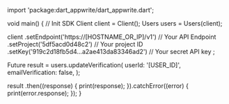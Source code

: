 import 'package:dart_appwrite/dart_appwrite.dart';

void main() { // Init SDK
  Client client = Client();
  Users users = Users(client);

  client
    .setEndpoint('https://[HOSTNAME_OR_IP]/v1') // Your API Endpoint
    .setProject('5df5acd0d48c2') // Your project ID
    .setKey('919c2d18fb5d4...a2ae413da83346ad2') // Your secret API key
  ;

  Future result = users.updateVerification(
    userId: '[USER_ID]',
    emailVerification: false,
  );

  result
    .then((response) {
      print(response);
    }).catchError((error) {
      print(error.response);
  });
}